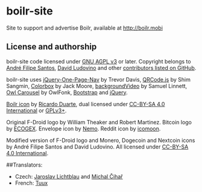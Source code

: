 # boilr-site
Site to support and advertise Boilr, available at http://boilr.mobi

## License and authorship
boilr-site code licensed under [GNU AGPL v3](/LICENSE) or later. Copyright belongs to [André Filipe Santos](https://github.com/andrefbsantos), [David Ludovino](https://github.com/dllud) and other [contributors listed on GitHub](https://github.com/andrefbsantos/boilr-site/graphs/contributors).

boilr-site uses [jQuery-One-Page-Nav](https://github.com/davist11/jQuery-One-Page-Nav) by Trevor Davis, [QRCode.js](https://github.com/davidshimjs/qrcodejs) by Shim Sangmin, [Colorbox](http://www.jacklmoore.com/colorbox) by Jack Moore, [backgroundVideo](https://github.com/linnett/backgroundVideo) by Samuel Linnett, [Owl Carousel](https://github.com/OwlFonk/OwlCarousel) by OwlFonk, [Bootstrap](http://getbootstrap.com) and [jQuery](http://jquery.com).

[Boilr icon](https://github.com/andrefbsantos/boilr/blob/master/src/main/img/icons/ic_boilr.ai) by [Ricardo Duarte](http://cargocollective.com/algazarra/index), dual licensed under [CC-BY-SA 4.0 International](http://creativecommons.org/licenses/by-sa/4.0) or [GPLv3+](http://www.gnu.org/licenses/gpl-3.0.txt).

Original F-Droid logo by William Theaker and Robert Martinez. Bitcoin logo by [ECOGEX](http://bitcoinsymbol.org). Envelope icon by [Nemo](http://pixabay.com/en/envelope-mail-post-letter-petrol-306781). Reddit icon by [icomoon](http://www.flaticon.com/authors/icomoon).

Modified version of F-Droid logo and Monero, Dogecoin and Nextcoin icons by André Filipe Santos and David Ludovino. All licensed under [CC-BY-SA 4.0 International](http://creativecommons.org/licenses/by-sa/4.0).


##Translators:	

* Czech: [Jaroslav Lichtblau](https://github.com/svetlemodry) and [Michal Čihař](https://github.com/nijel)
* French: [Tuux](http://www.rtnp.org)

